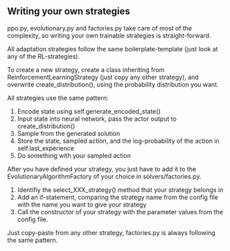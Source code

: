 ## Writing your own strategies

ppo.py, evolutionary.py and factories.py take care of most of the complexity,
so writing your own trainable strategies is straight-forward.

All adaptation strategies follow the same boilerplate-template (just look at any of the RL-strategies).

To create a new strategy, create a class inheriting from ReinforcementLearningStrategy (just copy any other strategy),
and overwrite create_distribution(), using the probability distribution you want.

All strategies use the same pattern:

1. Encode state using self.generate_encoded_state()
2. Input state into neural network, pass the actor output to create_distribution()
3. Sample from the generated solution
4. Store the state, sampled action, and the log-probability of the action in self.last_experience
5. Do something with your sampled action

After you have defined your strategy, you just have to add it to the EvolutionaryAlgorithmFactory of your choice in solvers/factories.py.  

1. Identifiy the select_XXX_strategy() method that your strategy belongs in
2. Add an if-statement, comparing the strategy name from the config file with the name you want to give your strategy
3. Call the constructor of your strategy with the parameter values from the config file.

Just copy-paste from any other strategy, factories.py is always following the same pattern.